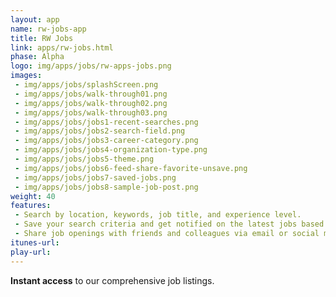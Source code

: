 ```yaml
---
layout: app
name: rw-jobs-app
title: RW Jobs
link: apps/rw-jobs.html
phase: Alpha
logo: img/apps/jobs/rw-apps-jobs.png
images:
 - img/apps/jobs/splashScreen.png
 - img/apps/jobs/walk-through01.png
 - img/apps/jobs/walk-through02.png
 - img/apps/jobs/walk-through03.png
 - img/apps/jobs/jobs1-recent-searches.png
 - img/apps/jobs/jobs2-search-field.png
 - img/apps/jobs/jobs3-career-category.png
 - img/apps/jobs/jobs4-organization-type.png
 - img/apps/jobs/jobs5-theme.png
 - img/apps/jobs/jobs6-feed-share-favorite-unsave.png
 - img/apps/jobs/jobs7-saved-jobs.png
 - img/apps/jobs/jobs8-sample-job-post.png
weight: 40
features:
 - Search by location, keywords, job title, and experience level.
 - Save your search criteria and get notified on the latest jobs based on your preference.
 - Share job openings with friends and colleagues via email or social media.
itunes-url:
play-url:
---
```


**Instant access** to our comprehensive job listings.

